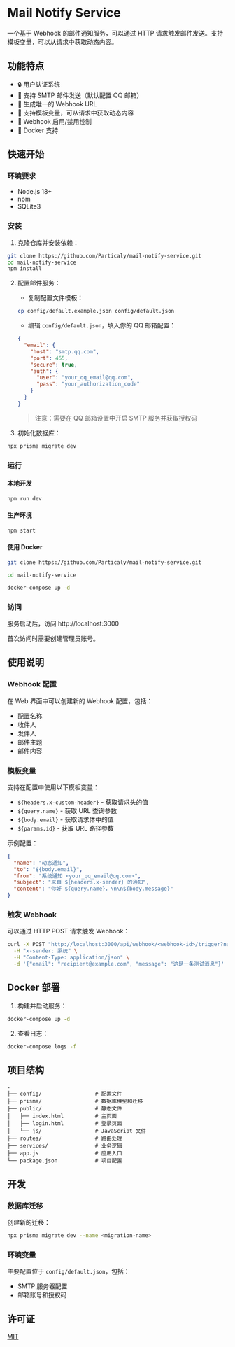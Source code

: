 # Mail Notify Service

一个基于 Webhook 的邮件通知服务，可以通过 HTTP 请求触发邮件发送。支持模板变量，可以从请求中获取动态内容。

## 功能特点

- 🔒 用户认证系统
- 📧 支持 SMTP 邮件发送（默认配置 QQ 邮箱）
- 🔗 生成唯一的 Webhook URL
- 📝 支持模板变量，可从请求中获取动态内容
- 🚦 Webhook 启用/禁用控制
- 🐳 Docker 支持

## 快速开始

### 环境要求

- Node.js 18+
- npm
- SQLite3

### 安装

1. 克隆仓库并安装依赖：
```bash
git clone https://github.com/Particaly/mail-notify-service.git
cd mail-notify-service
npm install
```

2. 配置邮件服务：
   - 复制配置文件模板：
   ```bash
   cp config/default.example.json config/default.json
   ```
   - 编辑 `config/default.json`，填入你的 QQ 邮箱配置：
   ```json
   {
     "email": {
       "host": "smtp.qq.com",
       "port": 465,
       "secure": true,
       "auth": {
         "user": "your_qq_email@qq.com",
         "pass": "your_authorization_code"
       }
     }
   }
   ```
   > 注意：需要在 QQ 邮箱设置中开启 SMTP 服务并获取授权码

3. 初始化数据库：
```bash
npx prisma migrate dev
```

### 运行

#### 本地开发
```bash
npm run dev
```

#### 生产环境
```bash
npm start
```

#### 使用 Docker
```bash
git clone https://github.com/Particaly/mail-notify-service.git

cd mail-notify-service

docker-compose up -d
```

### 访问

服务启动后，访问 http://localhost:3000

首次访问时需要创建管理员账号。

## 使用说明

### Webhook 配置

在 Web 界面中可以创建新的 Webhook 配置，包括：
- 配置名称
- 收件人
- 发件人
- 邮件主题
- 邮件内容

### 模板变量

支持在配置中使用以下模板变量：
- `${headers.x-custom-header}` - 获取请求头的值
- `${query.name}` - 获取 URL 查询参数
- `${body.email}` - 获取请求体中的值
- `${params.id}` - 获取 URL 路径参数

示例配置：
```json
{
  "name": "动态通知",
  "to": "${body.email}",
  "from": "系统通知 <your_qq_email@qq.com>",
  "subject": "来自 ${headers.x-sender} 的通知",
  "content": "你好 ${query.name}，\n\n${body.message}"
}
```

### 触发 Webhook

可以通过 HTTP POST 请求触发 Webhook：

```bash
curl -X POST "http://localhost:3000/api/webhook/<webhook-id>/trigger?name=张三" \
  -H "x-sender: 系统" \
  -H "Content-Type: application/json" \
  -d '{"email": "recipient@example.com", "message": "这是一条测试消息"}'
```

## Docker 部署

1. 构建并启动服务：
```bash
docker-compose up -d
```

2. 查看日志：
```bash
docker-compose logs -f
```

## 项目结构
```
.
├── config/                 # 配置文件
├── prisma/                 # 数据库模型和迁移
├── public/                 # 静态文件
│   ├── index.html          # 主页面
│   ├── login.html          # 登录页面
│   └── js/                 # JavaScript 文件
├── routes/                 # 路由处理
├── services/               # 业务逻辑
├── app.js                  # 应用入口
└── package.json            # 项目配置
```

## 开发

### 数据库迁移

创建新的迁移：
```bash
npx prisma migrate dev --name <migration-name>
```

### 环境变量

主要配置位于 `config/default.json`，包括：
- SMTP 服务器配置
- 邮箱账号和授权码

## 许可证

[MIT](LICENSE)

